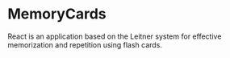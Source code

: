 # MemoryCards
React is an application based on the Leitner system for effective memorization and repetition using flash cards.
